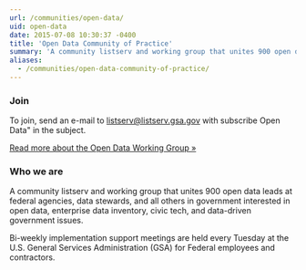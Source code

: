 ```yaml
---
url: /communities/open-data/
uid: open-data
date: 2015-07-08 10:30:37 -0400
title: 'Open Data Community of Practice'
summary: 'A community listserv and working group that unites 900 open data leads at federal agencies, data stewards, and all others in government interested in open data, enterprise data inventory, civic tech, and data-driven government issues.'
aliases:
  - /communities/open-data-community-of-practice/
---
```


### Join

To join, send an e-mail to [listserv@listserv.gsa.gov](mailto:listserv@listserv.gsa.gov?subject=&amp;body=subscribe%20open-data) with subscribe Open Data" in the subject.

[Read more about the Open Data Working Group »](https://project-open-data.cio.gov/working-group/)

### Who we are
A community listserv and working group that unites 900 open data leads at federal agencies, data stewards, and all others in government interested in open data, enterprise data inventory, civic tech, and data-driven government issues.

Bi-weekly implementation support meetings are held every Tuesday at the U.S. General Services Administration (GSA) for Federal employees and contractors.
